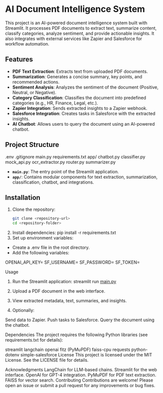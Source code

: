 # AI Document Intelligence System

This project is an AI-powered document intelligence system built with Streamlit. It processes PDF documents to extract text, summarize content, classify categories, analyze sentiment, and provide actionable insights. It also integrates with external services like Zapier and Salesforce for workflow automation.

## Features

- **PDF Text Extraction**: Extracts text from uploaded PDF documents.
- **Summarization**: Generates a concise summary, key points, and recommended actions.
- **Sentiment Analysis**: Analyzes the sentiment of the document (Positive, Neutral, or Negative).
- **Category Classification**: Classifies the document into predefined categories (e.g., HR, Finance, Legal, etc.).
- **Zapier Integration**: Sends extracted insights to a Zapier webhook.
- **Salesforce Integration**: Creates tasks in Salesforce with the extracted insights.
- **AI Chatbot**: Allows users to query the document using an AI-powered chatbot.

## Project Structure

.env .gitignore main.py requirements.txt app/ chatbot.py classifier.py mock_api.py ocr_extractor.py router.py summarizer.py


- **`main.py`**: The entry point of the Streamlit application.
- **`app/`**: Contains modular components for text extraction, summarization, classification, chatbot, and integrations.

## Installation

1. Clone the repository:
   ```bash
   git clone <repository-url>
   cd <repository-folder>

2. Install dependencies:
pip install -r requirements.txt
3. Set up environment variables:
- Create a .env file in the root directory.
- Add the following variables:
  
OPENAI_API_KEY=<your-openai-api-key>
SF_USERNAME=<your-salesforce-username>
SF_PASSWORD=<your-salesforce-password>
SF_TOKEN=<your-salesforce-security-token>

Usage
1. Run the Streamlit application:
streamlit run [main.py](http://_vscodecontentref_/8)

2. Upload a PDF document in the web interface.

3. View extracted metadata, text, summaries, and insights.

4. Optionally:

Send data to Zapier.
Push tasks to Salesforce.
Query the document using the chatbot.

Dependencies
The project requires the following Python libraries (see requirements.txt for details):

streamlit
langchain
openai
fitz (PyMuPDF)
faiss-cpu
requests
python-dotenv
simple-salesforce
License
This project is licensed under the MIT License. See the LICENSE file for details.

Acknowledgments
LangChain for LLM-based chains.
Streamlit for the web interface.
OpenAI for GPT-4 integration.
PyMuPDF for PDF text extraction.
FAISS for vector search.
Contributing
Contributions are welcome! Please open an issue or submit a pull request for any improvements or bug fixes.

